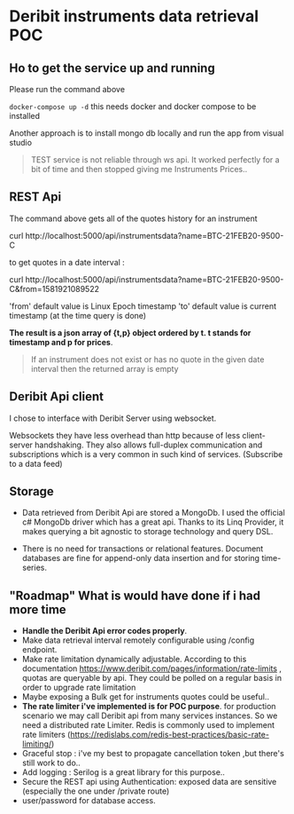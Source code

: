 # Deribit instruments data retrieval POC

## Ho to get the service up and running

Please run the command above

`docker-compose up -d` this needs docker and docker compose to be installed

Another approach is to install mongo db locally and run the app from visual studio

> TEST service is not reliable through ws api. It worked perfectly for a bit of time and then stopped giving me Instruments Prices..

## REST Api

The command above gets all of the quotes history for an instrument

curl http://localhost:5000/api/instrumentsdata?name=BTC-21FEB20-9500-C

to get quotes in a date interval :

curl http://localhost:5000/api/instrumentsdata?name=BTC-21FEB20-9500-C&from=1581921089522

'from' default value is Linux Epoch timestamp
'to' default value is current timestamp (at the time query is done)

**The result is a json array of {t,p} object ordered by t. t stands for timestamp and p for prices**.

> If an instrument does not exist or has no quote in the given date interval then the returned array is empty

## Deribit Api client

I chose to interface with Deribit Server using websocket.

Websockets they have less overhead than http because of less client-server handshaking. 
They also allows full-duplex communication and subscriptions which is a very common in such kind of services. (Subscribe to a data feed)

## Storage

- Data retrieved from Deribit Api are stored a MongoDb. I used the official c# MongoDb driver which has a great api.
Thanks to its Linq Provider, it makes querying a bit agnostic to storage technology and query DSL.

- There is no need for transactions or relational features. Document databases are fine for append-only data insertion and for
storing time-series. 


## "Roadmap" What is would have done if i had more time

- **Handle the Deribit Api error codes properly**.
- Make data retrieval interval remotely configurable using /config endpoint.
- Make rate limitation dynamically adjustable. According to this documentation https://www.deribit.com/pages/information/rate-limits , quotas are queryable by api.
They could be polled on a regular basis in order to upgrade rate limitation
- Maybe exposing a Bulk get for instruments quotes could be useful..
- **The rate limiter i've implemented is for POC purpose**. for production scenario we may call Deribit api from many services instances. So we need a distributed rate Limiter.
Redis is commonly used to implement rate limiters (https://redislabs.com/redis-best-practices/basic-rate-limiting/)
- Graceful stop : i've my best to propagate cancellation token ,but there's still work to do..
- Add logging : Serilog is a great library for this purpose..
- Secure the REST api using Authentication: exposed data are sensitive (especially the one under /private  route)
- user/password for database access.
